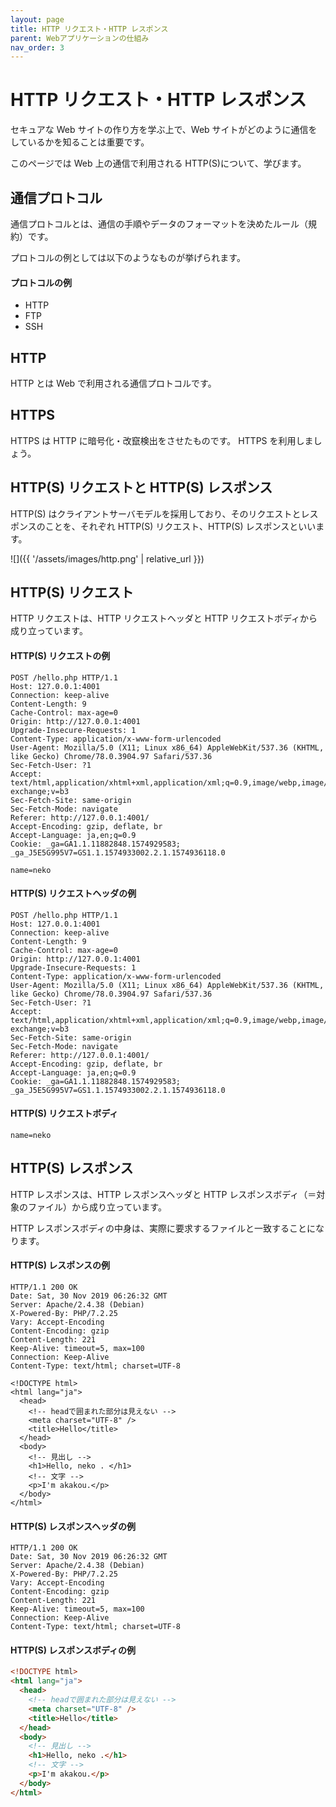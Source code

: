 ```yaml
---
layout: page
title: HTTP リクエスト・HTTP レスポンス
parent: Webアプリケーションの仕組み
nav_order: 3
---
```


# HTTP リクエスト・HTTP レスポンス

セキュアな Web サイトの作り方を学ぶ上で、Web サイトがどのように通信をしているかを知ることは重要です。

このページでは Web 上の通信で利用される HTTP(S)について、学びます。

## 通信プロトコル

通信プロトコルとは、通信の手順やデータのフォーマットを決めたルール（規約）です。

プロトコルの例としては以下のようなものが挙げられます。

#### プロトコルの例

- HTTP
- FTP
- SSH

## HTTP

HTTP とは Web で利用される通信プロトコルです。

## HTTPS

HTTPS は HTTP に暗号化・改竄検出をさせたものです。
HTTPS を利用しましょう。

## HTTP(S) リクエストと HTTP(S) レスポンス

HTTP(S) はクライアントサーバモデルを採用しており、そのリクエストとレスポンスのことを、それぞれ HTTP(S) リクエスト、HTTP(S) レスポンスといいます。

![]({{ '/assets/images/http.png' | relative_url }})

## HTTP(S) リクエスト

HTTP リクエストは、HTTP リクエストヘッダと HTTP リクエストボディから成り立っています。

#### HTTP(S) リクエストの例

```http
POST /hello.php HTTP/1.1
Host: 127.0.0.1:4001
Connection: keep-alive
Content-Length: 9
Cache-Control: max-age=0
Origin: http://127.0.0.1:4001
Upgrade-Insecure-Requests: 1
Content-Type: application/x-www-form-urlencoded
User-Agent: Mozilla/5.0 (X11; Linux x86_64) AppleWebKit/537.36 (KHTML, like Gecko) Chrome/78.0.3904.97 Safari/537.36
Sec-Fetch-User: ?1
Accept: text/html,application/xhtml+xml,application/xml;q=0.9,image/webp,image/apng,*/*;q=0.8,application/signed-exchange;v=b3
Sec-Fetch-Site: same-origin
Sec-Fetch-Mode: navigate
Referer: http://127.0.0.1:4001/
Accept-Encoding: gzip, deflate, br
Accept-Language: ja,en;q=0.9
Cookie: _ga=GA1.1.11882848.1574929583; _ga_J5E5G995V7=GS1.1.1574933002.2.1.1574936118.0

name=neko
```

#### HTTP(S) リクエストヘッダの例

```http
POST /hello.php HTTP/1.1
Host: 127.0.0.1:4001
Connection: keep-alive
Content-Length: 9
Cache-Control: max-age=0
Origin: http://127.0.0.1:4001
Upgrade-Insecure-Requests: 1
Content-Type: application/x-www-form-urlencoded
User-Agent: Mozilla/5.0 (X11; Linux x86_64) AppleWebKit/537.36 (KHTML, like Gecko) Chrome/78.0.3904.97 Safari/537.36
Sec-Fetch-User: ?1
Accept: text/html,application/xhtml+xml,application/xml;q=0.9,image/webp,image/apng,*/*;q=0.8,application/signed-exchange;v=b3
Sec-Fetch-Site: same-origin
Sec-Fetch-Mode: navigate
Referer: http://127.0.0.1:4001/
Accept-Encoding: gzip, deflate, br
Accept-Language: ja,en;q=0.9
Cookie: _ga=GA1.1.11882848.1574929583; _ga_J5E5G995V7=GS1.1.1574933002.2.1.1574936118.0
```

#### HTTP(S) リクエストボディ

```http
name=neko
```

## HTTP(S) レスポンス

HTTP レスポンスは、HTTP レスポンスヘッダと HTTP レスポンスボディ（＝対象のファイル）から成り立っています。

HTTP レスポンスボディの中身は、実際に要求するファイルと一致することになります。

#### HTTP(S) レスポンスの例

```http
HTTP/1.1 200 OK
Date: Sat, 30 Nov 2019 06:26:32 GMT
Server: Apache/2.4.38 (Debian)
X-Powered-By: PHP/7.2.25
Vary: Accept-Encoding
Content-Encoding: gzip
Content-Length: 221
Keep-Alive: timeout=5, max=100
Connection: Keep-Alive
Content-Type: text/html; charset=UTF-8

<!DOCTYPE html>
<html lang="ja">
  <head>
    <!-- headで囲まれた部分は見えない -->
    <meta charset="UTF-8" />
    <title>Hello</title>
  </head>
  <body>
    <!-- 見出し -->
    <h1>Hello, neko . </h1>
    <!-- 文字 -->
    <p>I'm akakou.</p>
  </body>
</html>
```

#### HTTP(S) レスポンスヘッダの例

```http
HTTP/1.1 200 OK
Date: Sat, 30 Nov 2019 06:26:32 GMT
Server: Apache/2.4.38 (Debian)
X-Powered-By: PHP/7.2.25
Vary: Accept-Encoding
Content-Encoding: gzip
Content-Length: 221
Keep-Alive: timeout=5, max=100
Connection: Keep-Alive
Content-Type: text/html; charset=UTF-8
```

#### HTTP(S) レスポンスボディの例

```html
<!DOCTYPE html>
<html lang="ja">
  <head>
    <!-- headで囲まれた部分は見えない -->
    <meta charset="UTF-8" />
    <title>Hello</title>
  </head>
  <body>
    <!-- 見出し -->
    <h1>Hello, neko .</h1>
    <!-- 文字 -->
    <p>I'm akakou.</p>
  </body>
</html>
```
